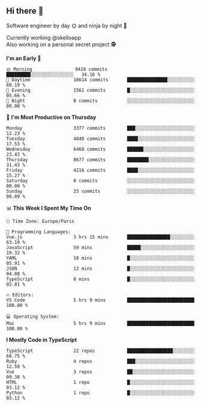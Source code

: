 ## Hi there 👋

Software engineer by day 🌞 and ninja by night 🌝

Currently working @skelloapp <br>
Also working on a personal secret project 🕵️

<!--START_SECTION:waka-->
**I'm an Early 🐤** 

```text
🌞 Morning                9428 commits        █████████░░░░░░░░░░░░░░░░   34.16 % 
🌆 Daytime                16614 commits       ███████████████░░░░░░░░░░   60.19 % 
🌃 Evening                1561 commits        █░░░░░░░░░░░░░░░░░░░░░░░░   05.66 % 
🌙 Night                  0 commits           ░░░░░░░░░░░░░░░░░░░░░░░░░   00.00 % 
```
📅 **I'm Most Productive on Thursday** 

```text
Monday                   3377 commits        ███░░░░░░░░░░░░░░░░░░░░░░   12.23 % 
Tuesday                  4840 commits        ████░░░░░░░░░░░░░░░░░░░░░   17.53 % 
Wednesday                6468 commits        ██████░░░░░░░░░░░░░░░░░░░   23.43 % 
Thursday                 8677 commits        ████████░░░░░░░░░░░░░░░░░   31.43 % 
Friday                   4216 commits        ████░░░░░░░░░░░░░░░░░░░░░   15.27 % 
Saturday                 0 commits           ░░░░░░░░░░░░░░░░░░░░░░░░░   00.00 % 
Sunday                   25 commits          ░░░░░░░░░░░░░░░░░░░░░░░░░   00.09 % 
```


📊 **This Week I Spent My Time On** 

```text
🕑︎ Time Zone: Europe/Paris

💬 Programming Languages: 
Vue.js                   3 hrs 15 mins       ████████████████░░░░░░░░░   63.19 % 
JavaScript               59 mins             █████░░░░░░░░░░░░░░░░░░░░   19.32 % 
YAML                     18 mins             █░░░░░░░░░░░░░░░░░░░░░░░░   05.91 % 
JSON                     12 mins             █░░░░░░░░░░░░░░░░░░░░░░░░   04.08 % 
TypeScript               8 mins              █░░░░░░░░░░░░░░░░░░░░░░░░   02.81 % 

🔥 Editors: 
VS Code                  5 hrs 9 mins        █████████████████████████   100.00 % 

💻 Operating System: 
Mac                      5 hrs 9 mins        █████████████████████████   100.00 % 
```

**I Mostly Code in TypeScript** 

```text
TypeScript               22 repos            █████████████████░░░░░░░░   68.75 % 
Ruby                     4 repos             ███░░░░░░░░░░░░░░░░░░░░░░   12.50 % 
Vue                      3 repos             ██░░░░░░░░░░░░░░░░░░░░░░░   09.38 % 
HTML                     1 repo              █░░░░░░░░░░░░░░░░░░░░░░░░   03.12 % 
Python                   1 repo              █░░░░░░░░░░░░░░░░░░░░░░░░   03.12 % 
```




<!--END_SECTION:waka-->

<!--
**antoinelncl/antoinelncl** is a ✨ _special_ ✨ repository because its `README.md` (this file) appears on your GitHub profile.

Here are some ideas to get you started:

- 🔭 I’m currently working on ...
- 🌱 I’m currently learning ...
- 👯 I’m looking to collaborate on ...
- 🤔 I’m looking for help with ...
- 💬 Ask me about ...
- 📫 How to reach me: ...
- 😄 Pronouns: ...
- ⚡ Fun fact: ...
-->
